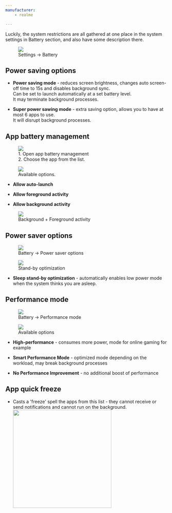 ```yaml
---
manufacturer: 
    - realme

---
```


Luckily, the system restrictions are all gathered at one place in the system settings in Battery section, and also have some description there.

<div class="img-block">
  <figure>
    <img src="/assets/img/realme/realme_1.jpg">
    <figcaption>Settings -> Battery</figcaption>
  </figure>

</div>


## Power saving options

* <strong>Power saving mode</strong> - reduces screen brightness, changes auto screen-off time to 15s and disables background sync.<br>
Can be set to launch automatically at a set battery level.<br>
It may terminate background processes.<br>

* <strong>Super power sawing mode</strong>  - extra saving option, allows you to have at most 6 apps to use.<br>
It will disrupt background processes.


## App battery management

<div class="img-block">
  <figure>
    <img src="/assets/img/realme/realme_2.jpg">
    <figcaption>1. Open app battery management     <br> 2. Choose the app from the list.</figcaption>
  </figure>

  <figure>
    <img src="/assets/img/realme/realme_3.jpg">
    <figcaption>Available options.</figcaption>
  </figure>
</div>


* <strong>Allow auto-launch</strong>

* <strong>Allow foreground activity</strong>

* <strong>Allow background activity</strong>

<div class="img-block">
  <figure>
    <img src="/assets/img/realme/realme_allow_background_activity.jpg">
    <figcaption>Background + Foreground activity</figcaption>
  </figure>
</div>


## Power saver options

<div class="img-block">
  <figure>
    <img src="/assets/img/realme/realme_4.jpg">
    <figcaption>Battery -> Power saver options</figcaption>
  </figure>

  <figure>
    <img src="/assets/img/realme/realme_5.jpg">
    <figcaption>Stand-by optimization</figcaption>
  </figure>
</div>

* <strong>Sleep stand-by optimization</strong> - automatically enables low power mode when the system thinks you are asleep.


## Performance mode

<div class="img-block">
  <figure>
    <img src="/assets/img/realme/realme_6.jpg">
    <figcaption>Battery -> Performance mode</figcaption>
  </figure>

  <figure>
    <img src="/assets/img/realme/realme_7.jpg">
    <figcaption>Available options</figcaption>
  </figure>
</div>


* <strong>High-performance</strong> - consumes more power, mode for online gaming for example

* <strong>Smart Performance Mode</strong> - optimized mode depending on the workload, may break background processes

*  <strong>No Performance Improvement</strong> - no additional boost of performance


## App quick freeze

* Casts a 'freeze' spell the apps from this list - they cannot receive or send notifications and cannot run on the background.
<a href="https://dontkillmyapp.com/realme"><img id="badge-shareable" width="306px" src="https://dontkillmyapp.com/badge/realme3.svg"></a>
